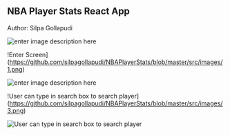 ## NBA Player Stats React App

Author: Silpa Gollapudi

![enter image description here](https://viterbicareers.usc.edu/wp-content/uploads/2018/06/NBA-logo.jpg)

!Enter Screen](https://github.com/silpagollapudi/NBAPlayerStats/blob/master/src/images/1.png)

![enter image description here](https://github.com/silpagollapudi/NBAPlayerStats/blob/master/src/images/2.png)

!User can type in search box to search player](https://github.com/silpagollapudi/NBAPlayerStats/blob/master/src/images/3.png)

![User can type in search box to search player](https://github.com/silpagollapudi/NBAPlayerStats/blob/master/src/images/4.png)




